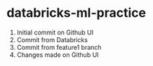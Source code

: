 # databricks-ml-practice

1. Initial commit on Github UI
2. Commit from Databricks
3. Commit from feature1 branch
4. Changes made on Github UI

